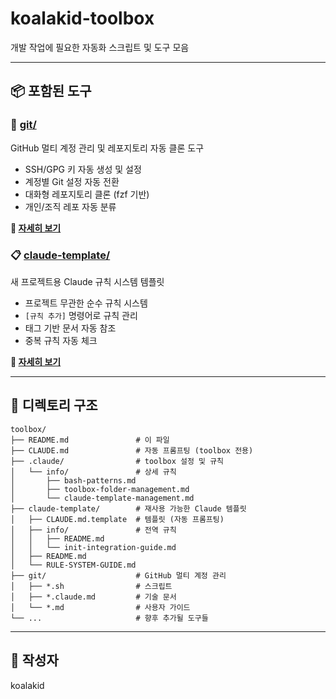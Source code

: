 # koalakid-toolbox

개발 작업에 필요한 자동화 스크립트 및 도구 모음

---

## 📦 포함된 도구

### 🔧 [git/](git/)
GitHub 멀티 계정 관리 및 레포지토리 자동 클론 도구

- SSH/GPG 키 자동 생성 및 설정
- 계정별 Git 설정 자동 전환
- 대화형 레포지토리 클론 (fzf 기반)
- 개인/조직 레포 자동 분류

**📖 [자세히 보기](git/README.md)**

### 📋 [claude-template/](claude-template/)
새 프로젝트용 Claude 규칙 시스템 템플릿

- 프로젝트 무관한 순수 규칙 시스템
- `[규칙 추가]` 명령어로 규칙 관리
- 태그 기반 문서 자동 참조
- 중복 규칙 자동 체크

**📖 [자세히 보기](claude-template/README.md)**

---

## 📂 디렉토리 구조

```
toolbox/
├── README.md               # 이 파일
├── CLAUDE.md               # 자동 프롬프팅 (toolbox 전용)
├── .claude/                # toolbox 설정 및 규칙
│   └── info/               # 상세 규칙
│       ├── bash-patterns.md
│       ├── toolbox-folder-management.md
│       └── claude-template-management.md
├── claude-template/        # 재사용 가능한 Claude 템플릿
│   ├── CLAUDE.md.template  # 템플릿 (자동 프롬프팅)
│   ├── info/               # 전역 규칙
│   │   ├── README.md
│   │   └── init-integration-guide.md
│   ├── README.md
│   └── RULE-SYSTEM-GUIDE.md
├── git/                    # GitHub 멀티 계정 관리
│   ├── *.sh                # 스크립트
│   ├── *.claude.md         # 기술 문서
│   └── *.md                # 사용자 가이드
└── ...                     # 향후 추가될 도구들
```

---

## 👤 작성자

koalakid
